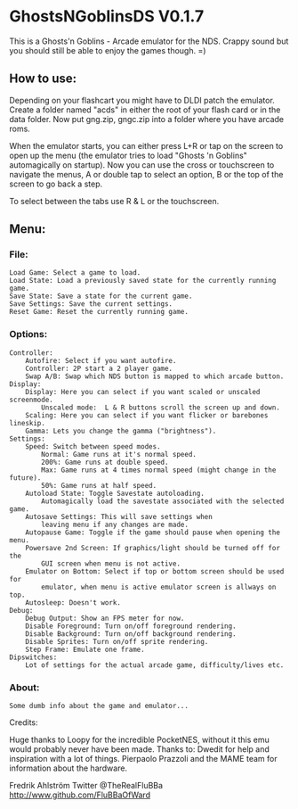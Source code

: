# GhostsNGoblinsDS V0.1.7

This is a Ghosts'n Goblins - Arcade emulator for the NDS.
Crappy sound but you should still be able to enjoy the games though. =)


## How to use:

Depending on your flashcart you might have to DLDI patch the emulator.
Create a folder named "acds" in either the root of your flash card or in the
data folder. Now put gng.zip, gngc.zip into a folder where you have arcade roms.

When the emulator starts, you can either press L+R or tap on the screen to open
up the menu (the emulator tries to load "Ghosts 'n Goblins" automagically on
startup). Now you can use the cross or touchscreen to navigate the menus, A or
double tap to select an option, B or the top of the screen to go back a step.

To select between the tabs use R & L or the touchscreen.


## Menu:

### File:
	Load Game: Select a game to load.
	Load State: Load a previously saved state for the currently running game.
	Save State: Save a state for the current game.
	Save Settings: Save the current settings.
	Reset Game: Reset the currently running game.

### Options:
	Controller:
		Autofire: Select if you want autofire.
		Controller: 2P start a 2 player game.
		Swap A/B: Swap which NDS button is mapped to which arcade button.
	Display:
		Display: Here you can select if you want scaled or unscaled screenmode.
			Unscaled mode:  L & R buttons scroll the screen up and down.
		Scaling: Here you can select if you want flicker or barebones lineskip.
		Gamma: Lets you change the gamma ("brightness").
	Settings:
		Speed: Switch between speed modes.
			Normal: Game runs at it's normal speed.
			200%: Game runs at double speed.
			Max: Game runs at 4 times normal speed (might change in the future).
			50%: Game runs at half speed.
		Autoload State: Toggle Savestate autoloading.
			Automagically load the savestate associated with the selected game.
		Autosave Settings: This will save settings when
			leaving menu if any changes are made.
		Autopause Game: Toggle if the game should pause when opening the menu.
		Powersave 2nd Screen: If graphics/light should be turned off for the
			GUI screen when menu is not active.
		Emulator on Bottom: Select if top or bottom screen should be used for
			emulator, when menu is active emulator screen is allways on top.
		Autosleep: Doesn't work.
	Debug:
		Debug Output: Show an FPS meter for now.
		Disable Foreground: Turn on/off foreground rendering.
		Disable Background: Turn on/off background rendering.
		Disable Sprites: Turn on/off sprite rendering.
		Step Frame: Emulate one frame.
	Dipswitches:
		Lot of settings for the actual arcade game, difficulty/lives etc.

### About:
	Some dumb info about the game and emulator...

Credits:

Huge thanks to Loopy for the incredible PocketNES, without it this emu would
probably never have been made.
Thanks to:
Dwedit for help and inspiration with a lot of things.
Pierpaolo Prazzoli and the MAME team for information about the hardware.


Fredrik Ahlström
Twitter @TheRealFluBBa
http://www.github.com/FluBBaOfWard

